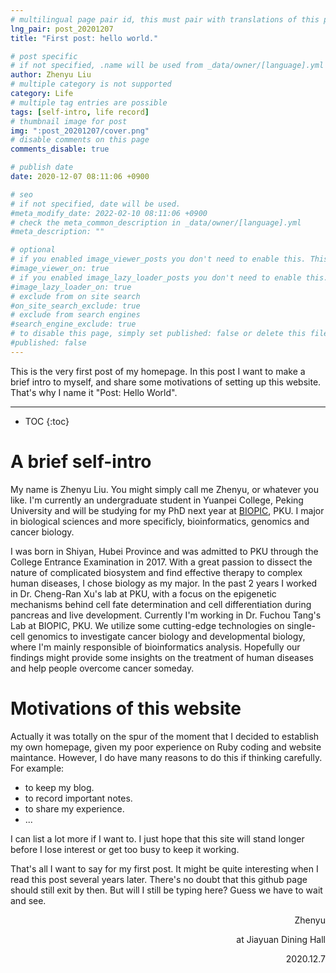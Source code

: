 ```yaml
---
# multilingual page pair id, this must pair with translations of this page. (This name must be unique)
lng_pair: post_20201207
title: "First post: hello world."

# post specific
# if not specified, .name will be used from _data/owner/[language].yml
author: Zhenyu Liu
# multiple category is not supported
category: Life
# multiple tag entries are possible
tags: [self-intro, life record]
# thumbnail image for post
img: ":post_20201207/cover.png"
# disable comments on this page
comments_disable: true

# publish date
date: 2020-12-07 08:11:06 +0900

# seo
# if not specified, date will be used.
#meta_modify_date: 2022-02-10 08:11:06 +0900
# check the meta_common_description in _data/owner/[language].yml
#meta_description: ""

# optional
# if you enabled image_viewer_posts you don't need to enable this. This is only if image_viewer_posts = false
#image_viewer_on: true
# if you enabled image_lazy_loader_posts you don't need to enable this. This is only if image_lazy_loader_posts = false
#image_lazy_loader_on: true
# exclude from on site search
#on_site_search_exclude: true
# exclude from search engines
#search_engine_exclude: true
# to disable this page, simply set published: false or delete this file
#published: false
---
```


<!-- outline-start -->

This is the very first post of my homepage. In this post I want to make a brief intro to myself,  and share  some  motivations of setting up this website. That's why I name it "Post: Hello World".

<!-- outline-end -->

---
* TOC
{:toc}

# A brief self-intro

  My name is Zhenyu Liu. You might simply call me Zhenyu, or whatever you like. I'm currently an undergraduate student in Yuanpei College, Peking University and will be studying for my PhD next year at [BIOPIC](https://biopic.pku.edu.cn/english/index.htm), PKU. I major in biological sciences and more specificly, bioinformatics, genomics and cancer biology.

  I was born in Shiyan, Hubei Province and was admitted to PKU through the College Entrance Examination in 2017. With a great passion to dissect the nature of complicated  biosystem and find effective therapy  to complex  human diseases, I chose biology as my major.  In the past 2 years I worked in Dr. Cheng-Ran Xu's lab at PKU, with a focus on the epigenetic mechanisms behind cell fate determination and cell differentiation during pancreas and live development. Currently I'm working in Dr. Fuchou Tang's Lab at BIOPIC, PKU. We utilize some cutting-edge technologies on single-cell genomics to investigate cancer biology and developmental biology, where I'm mainly responsible of bioinformatics analysis. Hopefully our findings might provide some insights on the treatment of human diseases and help people overcome cancer someday.


# Motivations of this website

  Actually it was totally on the spur of the moment that I decided to establish my own homepage, given my poor experience on Ruby coding and website maintance. However, I do have many reasons to do this if thinking carefully. For example:
  - to keep my blog.
  - to record important notes.
  - to share my experience.
  - ...



I can list a lot more if I want to. I just hope that this site will stand longer before I lose interest or get too busy to keep it working.

  That's all I want to say for my first post. It might be quite interesting when I read this post several years later. There's no doubt that this github page should still exit by then. But will I still be typing here? Guess we have to wait and see.

  <p align="right">Zhenyu</p>

  <p align="right">at Jiayuan Dining Hall</p>

  <p align="right">2020.12.7</p>